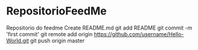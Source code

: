 RepositorioFeedMe
=================

Repositorio do feedme
Create README.md
git add README
git commit -m 'first commit'
git remote add origin https://github.com/username/Hello-World.git
git push origin master
